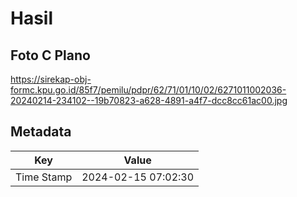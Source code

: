 # Hasil

## Foto C Plano

https://sirekap-obj-formc.kpu.go.id/85f7/pemilu/pdpr/62/71/01/10/02/6271011002036-20240214-234102--19b70823-a628-4891-a4f7-dcc8cc61ac00.jpg


## Metadata

| Key        | Value               |
| ---------- | ------------------- |
| Time Stamp | 2024-02-15 07:02:30 |



